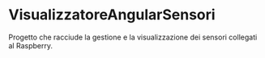 # VisualizzatoreAngularSensori
Progetto che racciude la gestione e la visualizzazione dei sensori collegati al Raspberry.
